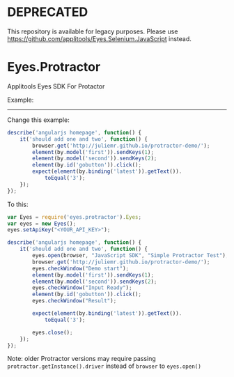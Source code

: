 # DEPRECATED

This repository is available for legacy purposes. Please use https://github.com/applitools/Eyes.Selenium.JavaScript instead.


Eyes.Protractor
==========================

 Applitools Eyes SDK For Protactor

Example:
__________________________

Change this example:

```javascript
describe('angularjs homepage', function() {
    it('should add one and two', function() {
        browser.get('http://juliemr.github.io/protractor-demo/');
        element(by.model('first')).sendKeys(1);
        element(by.model('second')).sendKeys(2);
        element(by.id('gobutton')).click();
        expect(element(by.binding('latest')).getText()).
            toEqual('3');
    });
});
```

To this:

```javascript
var Eyes = require('eyes.protractor').Eyes;
var eyes = new Eyes();
eyes.setApiKey("<YOUR_API_KEY>");

describe('angularjs homepage', function() {
    it('should add one and two', function() {
        eyes.open(browser, "JavaScript SDK", "Simple Protractor Test");
        browser.get('http://juliemr.github.io/protractor-demo/');
        eyes.checkWindow("Demo start");
        element(by.model('first')).sendKeys(1);
        element(by.model('second')).sendKeys(2);
        eyes.checkWindow("Input Ready");
        element(by.id('gobutton')).click();
        eyes.checkWindow("Result");

        expect(element(by.binding('latest')).getText()).
            toEqual('3');

        eyes.close();
    });
});

```

Note: older Protractor versions may require passing ```protractor.getInstance().driver``` instead of ```browser``` to ```eyes.open()```
